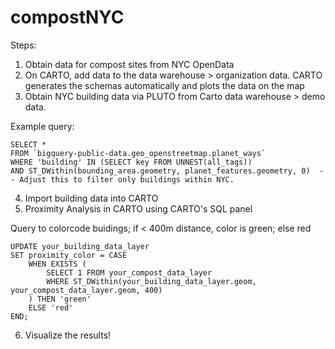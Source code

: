# compostNYC

Steps: 
1. Obtain data for compost sites from NYC OpenData
2. On CARTO, add data to the data warehouse > organization data. CARTO generates the schemas automatically and plots the data on the map
3. Obtain NYC building data via PLUTO from Carto data warehouse > demo data.

Example query:
   ```
   SELECT * 
FROM `bigquery-public-data.geo_openstreetmap.planet_ways`
WHERE 'building' IN (SELECT key FROM UNNEST(all_tags))
AND ST_DWithin(bounding_area.geometry, planet_features.geometry, 0)  -- Adjust this to filter only buildings within NYC.
```

4. Import building data into CARTO
5. Proximity Analysis in CARTO using CARTO's SQL panel

Query to colorcode buidings; if < 400m distance, color is green; else red

```
UPDATE your_building_data_layer
SET proximity_color = CASE 
    WHEN EXISTS (
        SELECT 1 FROM your_compost_data_layer
        WHERE ST_DWithin(your_building_data_layer.geom, your_compost_data_layer.geom, 400)
    ) THEN 'green'
    ELSE 'red'
END;
```

6. Visualize the results!

   
